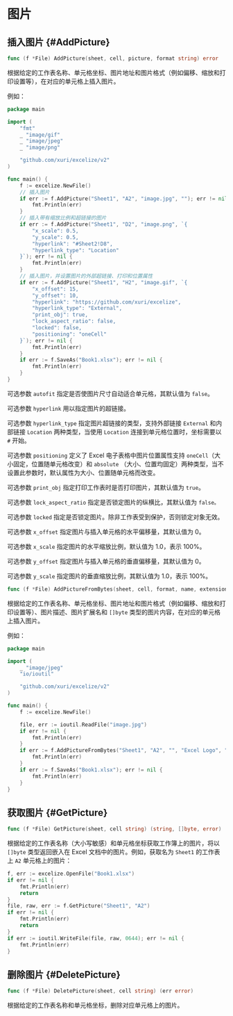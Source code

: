 # 图片

## 插入图片 {#AddPicture}

```go
func (f *File) AddPicture(sheet, cell, picture, format string) error
```

根据给定的工作表名称、单元格坐标、图片地址和图片格式（例如偏移、缩放和打印设置等），在对应的单元格上插入图片。

例如：

```go
package main

import (
    "fmt"
    _ "image/gif"
    _ "image/jpeg"
    _ "image/png"

    "github.com/xuri/excelize/v2"
)

func main() {
    f := excelize.NewFile()
    // 插入图片
    if err := f.AddPicture("Sheet1", "A2", "image.jpg", ""); err != nil {
        fmt.Println(err)
    }
    // 插入带有缩放比例和超链接的图片
    if err := f.AddPicture("Sheet1", "D2", "image.png", `{
        "x_scale": 0.5,
        "y_scale": 0.5,
        "hyperlink": "#Sheet2!D8",
        "hyperlink_type": "Location"
    }`); err != nil {
        fmt.Println(err)
    }
    // 插入图片，并设置图片的外部超链接、打印和位置属性
    if err := f.AddPicture("Sheet1", "H2", "image.gif", `{
        "x_offset": 15,
        "y_offset": 10,
        "hyperlink": "https://github.com/xuri/excelize",
        "hyperlink_type": "External",
        "print_obj": true,
        "lock_aspect_ratio": false,
        "locked": false,
        "positioning": "oneCell"
    }`); err != nil {
        fmt.Println(err)
    }
    if err := f.SaveAs("Book1.xlsx"); err != nil {
        fmt.Println(err)
    }
}
```

可选参数 `autofit` 指定是否使图片尺寸自动适合单元格，其默认值为 `false`。

可选参数 `hyperlink` 用以指定图片的超链接。

可选参数 `hyperlink_type` 指定图片超链接的类型，支持外部链接 `External` 和内部链接 `Location` 两种类型，当使用 `Location` 连接到单元格位置时，坐标需要以 `#` 开始。

可选参数 `positioning` 定义了 Excel 电子表格中图片位置属性支持 `oneCell`（大小固定，位置随单元格改变）和 `absolute` （大小、位置均固定）两种类型，当不设置此参数时，默认属性为大小、位置随单元格而改变。

可选参数 `print_obj` 指定打印工作表时是否打印图片，其默认值为 `true`。

可选参数 `lock_aspect_ratio` 指定是否锁定图片的纵横比，其默认值为 `false。`

可选参数 `locked` 指定是否锁定图片。除非工作表受到保护，否则锁定对象无效。

可选参数 `x_offset` 指定图片与插入单元格的水平偏移量，其默认值为 0。

可选参数 `x_scale` 指定图片的水平缩放比例，默认值为 1.0，表示 100%。

可选参数 `y_offset` 指定图片与插入单元格的垂直偏移量，其默认值为 0。

可选参数 `y_scale` 指定图片的垂直缩放比例，其默认值为 1.0，表示 100%。

```go
func (f *File) AddPictureFromBytes(sheet, cell, format, name, extension string, file []byte) error
```

根据给定的工作表名称、单元格坐标、图片地址和图片格式（例如偏移、缩放和打印设置等）、图片描述、图片扩展名和 `[]byte` 类型的图片内容，在对应的单元格上插入图片。

例如：

```go
package main

import (
    _ "image/jpeg"
    "io/ioutil"

    "github.com/xuri/excelize/v2"
)

func main() {
    f := excelize.NewFile()

    file, err := ioutil.ReadFile("image.jpg")
    if err != nil {
        fmt.Println(err)
    }
    if err := f.AddPictureFromBytes("Sheet1", "A2", "", "Excel Logo", ".jpg", file); err != nil {
        fmt.Println(err)
    }
    if err := f.SaveAs("Book1.xlsx"); err != nil {
        fmt.Println(err)
    }
}
```

## 获取图片 {#GetPicture}

```go
func (f *File) GetPicture(sheet, cell string) (string, []byte, error)
```

根据给定的工作表名称（大小写敏感）和单元格坐标获取工作簿上的图片，将以 `[]byte` 类型返回嵌入在 Excel 文档中的图片。例如，获取名为 `Sheet1` 的工作表上 `A2` 单元格上的图片：

```go
f, err := excelize.OpenFile("Book1.xlsx")
if err != nil {
    fmt.Println(err)
    return
}
file, raw, err := f.GetPicture("Sheet1", "A2")
if err != nil {
    fmt.Println(err)
    return
}
if err := ioutil.WriteFile(file, raw, 0644); err != nil {
    fmt.Println(err)
}
```

## 删除图片 {#DeletePicture}

```go
func (f *File) DeletePicture(sheet, cell string) (err error)
```

根据给定的工作表名称和单元格坐标，删除对应单元格上的图片。
